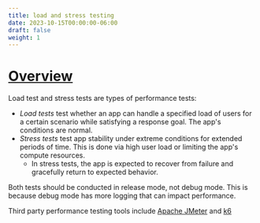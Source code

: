 ```yaml
---
title: load and stress testing
date: 2023-10-15T00:00:00-06:00
draft: false
weight: 1
---
```


# [Overview](https://learn.microsoft.com/en-us/aspnet/core/test/load-tests?view=aspnetcore-7.0)  

Load test and stress tests are types of performance tests:
- *Load tests* test whether an app can handle a specified load of users for a certain scenario while satisfying a response goal. The app's conditions are normal.  
- *Stress tests* test app stability under extreme conditions for extended periods of time. This is done via high user load or limiting the app's compute resources.
  - In stress tests, the app is expected to recover from failure and gracefully return to expected behavior.

Both tests should be conducted in release mode, not debug mode. This is because debug mode has more logging that can impact performance.

Third party performance testing tools include [Apache JMeter](https://jmeter.apache.org/) and [k6](https://k6.io/)